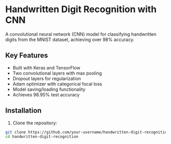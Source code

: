 # Handwritten Digit Recognition with CNN

A convolutional neural network (CNN) model for classifying handwritten digits from the MNIST dataset, achieving over 98% accuracy.

## Key Features
- Built with Keras and TensorFlow
- Two convolutional layers with max pooling
- Dropout layers for regularization
- Adam optimizer with categorical focal loss
- Model saving/loading functionality
- Achieves 98.95% test accuracy

## Installation
1. Clone the repository:
```bash
git clone https://github.com/your-username/handwritten-digit-recognition.git
cd handwritten-digit-recognition
